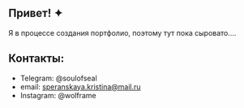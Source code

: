 ## Привет! ✦
Я в процессе создания портфолио, поэтому тут пока сыровато....
<!--
**Kris-Wolf/Kris-Wolf** is a ✨ _special_ ✨ repository because its `README.md` (this file) appears on your GitHub profile.
-->


## Контакты:
- Telegram: @soulofseal
- email: speranskaya.kristina@mail.ru
- Instagram: @wolframe
